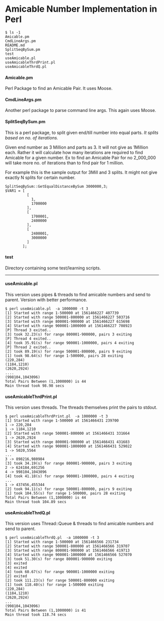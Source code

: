 # Amicable Number Implementation in Perl

```
$ ls -1
Amicable.pm
CmdLineArgs.pm
README.md
SplitSeqBySum.pm
test
useAmicable.pl
useAmicableThrdPrint.pl
useAmicableThrdQ.pl
```

#### Amicable.pm
Perl Package to find an Amicable Pair. It uses Moose.

#### CmdLineArgs.pm
Another perl package to parse command line args. This again uses Moose.

#### SplitSeqBySum.pm
This is a perl package, to split given end/till number into equal parts.
*It splits based on no. of iterations.*

Given end number as 3 Million and parts as 3. It will not give as 1Million each.
Rather it will calculate how many iterations are required to find Amicable for a given number. 
Ex to find an Amicable Pair for no 2_000_000 will take more no. of iterations than to find pair for 1 million.

For example this is the sample output for 3Mill and 3 splits. It might not give exactly N splits for certain number.

```
SplitSeqBySum::GetEqualDistanceBySum 3000000,3;
$VAR1 = [
          [
            1,
            1700000
          ],
          [
            1700001,
            2400000
          ],
          [
            2400001,
            3000000
          ]
        ];
```


#### test

Directory containing some test/learning scripts.

------
#### useAmicable.pl
This version uses pipes & threads to find amicable numbers and send to parent.
Version with better performance.

```
$ perl useAmicable.pl  -a 1000000 -t 3
[1] Started with range 1-500000 at 1561466227 407739
[2] Started with range 500001-800000 at 1561466227 503716
[3] Started with range 800001-900000 at 1561466227 615698
[4] Started with range 900001-1000000 at 1561466227 708923
[P] Thread 3 exited..
[3] took 32.23(s) for range 800001-900000, pairs 3 exiting
[P] Thread 4 exited..
[4] took 35.91(s) for range 900001-1000000, pairs 4 exiting
[P] Thread 2 exited..
[2] took 89.19(s) for range 500001-800000, pairs 9 exiting
[1] took 98.64(s) for range 1-500000, pairs 28 exiting
(220,284)
(1184,1210)
(2620,2924)
....
(998104,1043096)
Total Pairs Between (1,1000000) is 44
Main thread took 98.98 secs
```


#### useAmicableThrdPrint.pl
This version uses threads. The threads themselves print the pairs to stdout.
```
$ perl useAmicableThrdPrint.pl  -a 1000000 -t 3
[1] Started with range 1-500000 at 1561466431 239700
1 -> 220,284
1 -> 1184,1210
[2] Started with range 500001-800000 at 1561466431 331664
1 -> 2620,2924
[3] Started with range 800001-900000 at 1561466431 431683
[4] Started with range 900001-1000000 at 1561466431 529022
1 -> 5020,5564
...
3 -> 898216,980984
[3] took 34.19(s) for range 800001-900000, pairs 3 exiting
2 -> 624184,691256
4 -> 998104,1043096
[4] took 41.18(s) for range 900001-1000000, pairs 4 exiting
...
1 -> 437456,455344
[2] took 94.11(s) for range 500001-800000, pairs 9 exiting
[1] took 104.55(s) for range 1-500000, pairs 28 exiting
Total Pairs Between (1,1000000) is 44
Main thread took 104.89 secs
``` 

#### useAmicableThrdQ.pl
This version uses Thread::Queue & threads to find amicable numbers and send to parent.

```
$ perl useAmicableThrdQ.pl  -a 1000000 -t 3
[1] Started with range 1-500000 at 1561466566 231734
[2] Started with range 500001-800000 at 1561466566 319707
[3] Started with range 800001-900000 at 1561466566 419713
[4] Started with range 900001-1000000 at 1561466566 527070
[3] took 51.30(s) for range 800001-900000 exiting
[3] exited
[4] exited
[4] took 60.67(s) for range 900001-1000000 exiting
[2] exited
[2] took 111.23(s) for range 500001-800000 exiting
[1] took 118.40(s) for range 1-500000 exiting
(220,284)
(1184,1210)
(2620,2924)
...
(998104,1043096)
Total Pairs Between (1,1000000) is 41
Main thread took 118.74 secs
```

